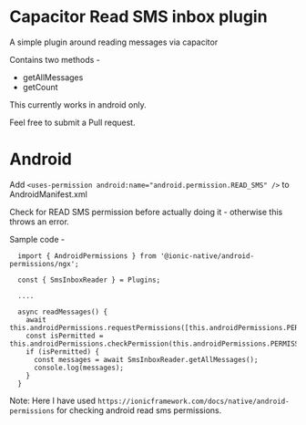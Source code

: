 # Capacitor Read SMS inbox plugin

A simple plugin around reading messages via capacitor

Contains two methods -

- getAllMessages
- getCount

This currently works in android only.

Feel free to submit a Pull request.

# Android

Add `<uses-permission android:name="android.permission.READ_SMS" />` to AndroidManifest.xml

Check for READ SMS permission before actually doing it - otherwise this throws an error.

Sample code -

```
  import { AndroidPermissions } from '@ionic-native/android-permissions/ngx';

  const { SmsInboxReader } = Plugins;

  ....

  async readMessages() {
    await this.androidPermissions.requestPermissions([this.androidPermissions.PERMISSION.READ_SMS]);
    const isPermitted = this.androidPermissions.checkPermission(this.androidPermissions.PERMISSION.READ_SMS);
    if (isPermitted) {
      const messages = await SmsInboxReader.getAllMessages();
      console.log(messages);
    }
  }
```

Note: Here I have used `https://ionicframework.com/docs/native/android-permissions` for checking android read sms permissions.
